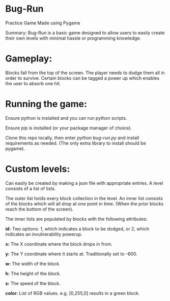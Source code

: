 # Bug-Run
Practice Game Made using Pygame

Summary:
Bug-Run is a basic game designed to allow users to easily create their own levels with minimal hassle or programming knowledge.

# Gameplay:
Blocks fall from the top of the screen. The player needs to dodge them all in order to survive. Certain blocks can be tagged a power up which enables the user to absorb one hit.

# Running the game:
Ensure python is installed and you can run python scripts.

Ensure pip is installed (or your package manager of choice).

Clone this repo locally, then enter _python bug-run.py_ and install requirements as needed. (The only extra library to install should be pygame).

# Custom levels: 
Can easily be created by making a json file with appropriate entries. A level consists of a list of lists.

The outer list holds every block collection in the level.
An inner list consists of the blocks which will all drop at one point in time. (When the prior blocks reach the bottom of the screen).

The inner lists are populated by blocks with the following attributes:

**id:** Two options: 1, which indicates a block to be dodged, or 2, which indicates an invulnerability powerup.

**x:** The X coordinate where the block drops in from.

**y:** The Y coordinate where it starts at. Traditionally set to -600.

**w:** The width of the block.

**h:** The height of the block.

**s:** The speed of the block.

**color:** List of RGB values. e.g. [0,255,0] results in a green block.


